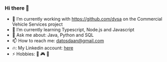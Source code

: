 ### Hi there 👋

- 🔭 I’m currently working with https://github.com/dvsa on the Commercial Vehicle Services project
- 🌱 I’m currently learning Typescript, Node.js and Javascript
- 💬 Ask me about: Java, Python and SQL
- 📫 How to reach me: datosdaan@gmail.com
- 🔥: My Linkedin account: [here](https://www.linkedin.com/in/daniel-searle-921155196/)
- ⚡ Hobbies: 🎨 🎮 🎹
